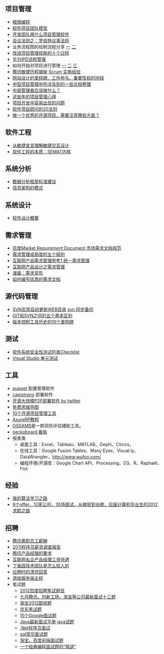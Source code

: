 ## 项目管理
* [极限编程](极限编程.md)
* [软件项目团队模型](http://www.cnblogs.com/umlonline/archive/2011/07/19/2110300.html)
* [开发团队用什么项目管理软件](http://www.cnblogs.com/cmt/archive/2011/01/10/1931861.html)
* [会议法则之：罗伯特议事法则](http://www.alibuybuy.com/posts/25357.html)
* 业务流程图的绘制流程分享 [一](http://heidixie.blog.sohu.com/219290540.html) [二](http://heidixie.blog.sohu.com/222277336.html)
* [改进项目管理技能的十个过程](http://article.yeeyan.org/view/123382/167330)
* [华为IPD流程管理](http://www.yeeach.com/ebooks/product%20management/%bb%aa%ce%aaIPD%c1%f7%b3%cc%b9%dc%c0%ed%a3%a8%c8%ab%b2%bf%a3%a9.pdf)
* 如何开始对项目进行管理 [一](http://www.cnblogs.com/GodSpeed/archive/2011/06/07/2074665.html) [二](http://www.cnblogs.com/GodSpeed/archive/2011/06/08/2074948.html) [三](http://www.cnblogs.com/GodSpeed/archive/2011/08/16/2140040.html)
* [腾讯敏捷历程揭秘](http://ucdchina.com/snap/10742) [Scrum 实施经验](http://ucdchina.com/snap/10111)
* [网站设计的里程碑、工作参与、重要性和时间线](http://blog.sina.com.cn/s/blog_586631940100u0o0.html)
* [中型项目管理中所涉及到的一些文档整理](http://ucdchina.com/snap/11177)
* [中层管理者应该做什么？](http://www.infoq.com/cn/news/2012/05/what-do-middle-managers-do)
* [这些年的项目管理心得](http://jetwangw.blog.163.com/blog/static/177341024201232643827290/)
* [项目开发中容易出现的问题](http://utopialxw.iteye.com/blog/1483220)
* [软件项目顾问的20法则](http://www.aqee.net/20-rules-of-software-consulting/)
* [做一个优秀的开源项目，需要注意哪些方面？](http://segmentfault.com/a/1190000000400099)

## 软件工程
* [从敏捷宣言理解敏捷交互设计](http://www.infoq.com/cn/articles/xzc-agile-interaction-design)
* [软件工程的本质：SEMAT内核](http://www.csdn.net/article/2013-12-26/2817928-SEMAT)

## 系统分析
* [数据分析框架标准建设](http://ucdchina.com/snap/8306)
* [信息架构的模式](http://ucdchina.com/snap/11680)

## 系统设计
* [软件设计概要](http://blog.csdn.net/vinlearn/article/details/6851376)

## 需求管理
* [百度Market Requirement Document 市场需求文档规范](http://www.kuliqiang.com/?p=2217)
* [需求管理成熟度的五个级别](http://www.cnblogs.com/zhoujg/archive/2010/09/09/1821171.html)
* [互联网产品需求管理思考1 统一需求管理](http://www.yeeach.com/2010/04/04/%E4%BA%92%E8%81%94%E7%BD%91%E4%BA%A7%E5%93%81%E9%9C%80%E6%B1%82%E7%AE%A1%E7%90%86%E6%80%9D%E8%80%831-%E7%BB%9F%E4%B8%80%E9%9C%80%E6%B1%82%E7%AE%A1%E7%90%86/)
* [互联网产品设计之需求管理](http://www.joshes.cn/post/20.html)
* [漫画：需求变形](http://www.aqee.net/whatthecustomerwanted-gif/)
* [如何编写优质的需求文档](http://ucdchina.com/snap/11678)

## 源代码管理
* [SVN实现自动更新WEB目录](http://www.o135.com/?p=522)  [svn 同步备份](http://carywu.blog.51cto.com/13185/199991/)
* [GIT和SVN之间的五个基本区别](http://www.aqee.net/5-fundamental-differences-between-git-svn/)
* [版本控制工具历史的10个里程碑](http://blog.jobbole.com/14489/)

## 测试
* [软件系统安全性测试列表Checklist](http://blog.csdn.net/KerryZhu/article/details/6162078)
* [Visual Studio 单元测试](http://blog.csdn.net/tjvictor/article/category/782923)

## 工具
* [puppet](https://puppetlabs.com/) 配置管理软件
* [capistrano](https://github.com/capistrano/capistrano/wiki) 部署软件
* [开源大规模P2P部署软件 by twitter](https://github.com/lg/murder)
* [免费思维导图](http://www.edrawsoft.com/freemind.php)
* [10个开源项目管理工具](http://www.cyberciti.biz/tips/open-source-project-management-software.html)
* [AxureRP教程](http://blog.csdn.net/zjh0723/article/details/6829036)
* [OSSAMS](http://www.oschina.net/p/ossams )是一款风险评估辅助工具。
* [geckoboard 看板](http://geckoboard.com)
* 报表类
    * 桌面工具：Excel、Tableau、MATLAB、Gephi、Circos，
    * 在线工具：Google Fusion Tables、Many Eyes、Visual.ly、DataWrangler，http://www.wufoo.com/
    * 编程环境/开源库：Google Chart API、Processing、D3、R、Raphaël、Flot

## 经验
* [我的算法学习之路](http://zh.lucida.me/blog/on-learning-algorithms/)
* [9个offer，12家公司，35场面试，从微软到谷歌，应届计算机毕业生的2012求职之路](http://www.cnblogs.com/figure9/archive/2013/01/09/2853649.html)

## 招聘
* [腾讯离职员工薪酬](http://lusongsong.com/info/post/872.html)
* [2011程序员薪资调查报告](http://www.cnblogs.com/chen1987lei/archive/2011/04/27/2031254.html)
* [腾讯产品经理的要求](http://blog.yixiu.org/QQPM)
* [互联网名企产品经理工资待遇](http://item.feedsky.com/~feedsky/zui5/~8035802/557705180/5419260/1/item.html)
* [丁香园技术团队是怎么招人的](http://www.dbanotes.net/startup/Zen_of_Recruitment_4_DXY.html)
* [应聘时的漂亮回答](http://blog.csdn.net/aweijun360/article/details/6746017 )
* [游戏服务端主程](游戏服务端主程.md)
* 笔试题 
    * [2012百度招聘笔试题目](https://www.google.com/reader/view/?tab=Xy#stream/user%2F11128676055352214101%2Fstate%2Fcom.google%2Fstarred)
    * [九月腾讯，创新工场，淘宝等公司最新面试十三题](http://blog.csdn.net/v_july_v/article/details/6803368)
    * [淘宝2012鄙视题](http://blog.csdn.net/tigerjb/article/details/6826347)
    * [京东笔试题](http://blog.csdn.net/huiguixian/article/details/6780394)
    * [15个Google面试题](http://blog.csdn.net/hackbuteer1/article/details/6760604)
    * [Java最新面试手册](http://blog.csdn.net/guolin6315/article/details/6762896) [java试题](http://blog.csdn.net/heiboyyang/article/details/6620932)
    * [.Net程序员面试](http://www.cnblogs.com/lipu/archive/2010/11/14/interview_questions_middle_level_by_Scott_Hanselman.html)
    * [sql常见面试题](http://blog.csdn.net/jingxuewang110/article/details/6836148)
    * [淘宝、百度前端面试题](http://www.cnblogs.com/enson99/archive/2011/12/04/2275664.html)
    * [一个经典编程面试题的“隐退”](http://blog.jobbole.com/60798/)
